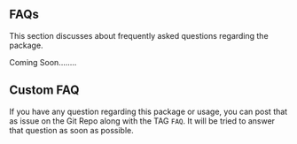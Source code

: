 ## FAQs

This section discusses about frequently asked questions regarding the package.

Coming Soon........

## Custom FAQ

If you have any question regarding this package or usage, you can post that as issue on the Git Repo along with the TAG `FAQ`. It will be tried to answer that question as soon as possible.
